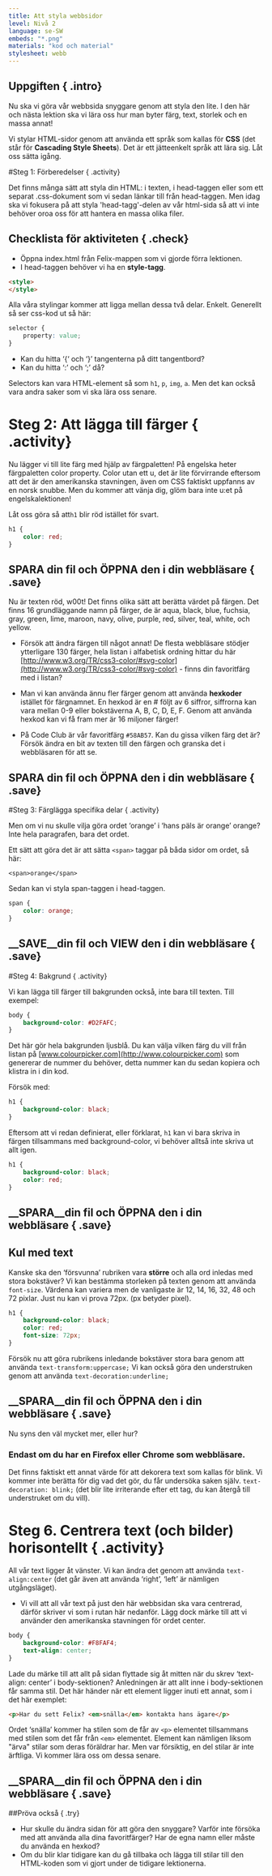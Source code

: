```yaml
---
title: Att styla webbsidor
level: Nivå 2
language: se-SW
embeds: "*.png"
materials: "kod och material"
stylesheet: webb
---
```


## Uppgiften { .intro}

Nu ska vi göra vår webbsida snyggare genom att styla den lite. I den här och nästa lektion ska vi lära oss hur man byter färg, text, storlek och en massa annat!

Vi stylar HTML-sidor genom att använda ett språk som kallas för __CSS__ (det står för __Cascading Style Sheets__). Det är ett jätteenkelt språk att lära sig. Låt oss sätta igång.

#Steg 1: Förberedelser { .activity}

Det finns många sätt att styla din HTML: i texten, i head-taggen eller som ett separat .css-dokument som vi sedan länkar till från head-taggen. Men idag ska vi fokusera på att styla 'head-tagg'-delen av vår html-sida så att vi inte behöver oroa oss för att hantera en massa olika filer.

## Checklista för aktiviteten { .check}

+ Öppna index.html från Felix-mappen som vi gjorde förra lektionen.
+ I head-taggen behöver vi ha en __style-tagg__.
```html
<style>
</style>
```
Alla våra stylingar kommer att ligga mellan dessa två delar. Enkelt. Generellt så ser css-kod ut så här:

```css
selector {
	property: value;
}
```

+ Kan du hitta ‘{‘ och ‘}’ tangenterna på ditt tangentbord?
+ Kan du hitta ‘:’ och ‘;’ då?

Selectors kan vara HTML-element så som `h1`, `p`, `img`, `a`. Men det kan också vara andra saker som vi ska lära oss senare.

# Steg 2: Att lägga till färger { .activity}

Nu lägger vi till lite färg med hjälp av färgpaletten! På engelska heter färgpaletten color property. Color utan ett u, det är lite förvirrande eftersom att det är den amerikanska stavningen, även om CSS faktiskt uppfanns av en norsk snubbe. Men du kommer att vänja dig, glöm bara inte u:et på engelskalektionen!

Låt oss göra så att`h1` blir röd istället för svart.

```css
h1 {
	color: red;
}
```

## __SPARA__ din fil och __ÖPPNA__ den i din webbläsare { .save}

Nu är texten röd, w00t! Det finns olika sätt att berätta värdet på färgen. Det finns 16 grundläggande namn på färger, de är aqua, black, blue, fuchsia, gray, green, lime, maroon, navy, olive, purple, red, silver, teal, white, och yellow.

+ Försök att ändra färgen till något annat!
De flesta webbläsare stödjer ytterligare 130 färger, hela listan i alfabetisk ordning hittar du här [http://www.w3.org/TR/css3-color/#svg-color](http://www.w3.org/TR/css3-color/#svg-color) - finns din favoritfärg med i listan?

+ Man vi kan använda ännu fler färger genom att använda __hexkoder__ istället för färgnamnet. En hexkod är en # följt av 6 siffror, siffrorna kan vara mellan 0-9 eller bokstäverna A, B, C, D, E, F. Genom att använda hexkod kan vi få fram mer är 16 miljoner färger!
+ På Code Club är vår favoritfärg `#58AB57`. Kan du gissa vilken färg det är? Försök ändra en bit av texten till den färgen och granska det i webbläsaren för att se.

## __SPARA__ din fil och __ÖPPNA__ den i din webbläsare { .save}

#Steg 3: Färglägga specifika delar { .activity}

Men om vi nu skulle vilja göra ordet ‘orange’ i ‘hans päls är orange’ orange? Inte hela paragrafen, bara det ordet.

Ett sätt att göra det är att sätta `<span>` taggar på båda sidor om ordet, så här:

`<span>orange</span>`

Sedan kan vi styla span-taggen i head-taggen.

```css
span {
	color: orange;
}
```

## __SAVE__din fil och __VIEW__ den i din webbläsare { .save}

#Steg 4: Bakgrund { .activity}

Vi kan lägga till färger till bakgrunden också, inte bara till texten. Till exempel:

```css
body {
	background-color: #D2FAFC;
}
```

Det här gör hela bakgrunden ljusblå. Du kan välja vilken färg du vill från listan på [www.colourpicker.com](http://www.colourpicker.com) som genererar de nummer du behöver, detta nummer kan du sedan kopiera och klistra in i din kod.

Försök med:

```css
h1 {
	background-color: black;
}
```

Eftersom att vi redan definierat, eller förklarat, `h1` kan vi bara skriva in färgen tillsammans med background-color, vi behöver alltså inte skriva ut allt igen.

```css
h1 {
	background-color: black;
	color: red;
}
```


## __SPARA__din fil och __ÖPPNA__ den i din webbläsare { .save}


## Kul med text

Kanske ska den ‘försvunna’ rubriken vara __större__ och alla ord inledas med stora bokstäver? Vi kan bestämma storleken på texten genom att använda `font-size`. Värdena kan variera men de vanligaste är 12, 14, 16, 32, 48 och 72 pixlar. Just nu kan vi prova 72px. (px betyder pixel).

```css
h1 {
    background-color: black;
    color: red;
    font-size: 72px;
}
```

Försök nu att göra rubrikens inledande bokstäver stora bara genom att använda `text-transform:uppercase;` Vi kan också göra den understruken genom att använda `text-decoration:underline;`

## __SPARA__din fil och __ÖPPNA__ den i din webbläsare { .save}

Nu syns den väl mycket mer, eller hur? 

### Endast om du har en Firefox eller Chrome som webbläsare.

Det finns faktiskt ett annat värde för att dekorera text som kallas för blink. Vi kommer inte berätta för dig vad det gör, du får undersöka saken själv. `text-decoration: blink;` (det blir lite irriterande efter ett tag, du kan återgå till understruket om du vill).

# Steg 6. Centrera text (och bilder) horisontellt { .activity}

All vår text ligger åt vänster. Vi kan ändra det genom att använda `text-align:center` (det går även att använda ‘right’, ‘left’ är nämligen utgångsläget).

+ Vi vill att all vår text på just den här webbsidan ska vara centrerad, därför skriver vi som i rutan här nedanför. Lägg dock märke till att vi använder den amerikanska stavningen för ordet center.

```css
body {
    background-color: #F8FAF4;
    text-align: center;
}
```
Lade du märke till att allt på sidan flyttade sig åt mitten när du skrev ‘text-align: center’ i body-sektionen? Anledningen är att allt inne i body-sektionen får samma stil. Det här händer när ett element ligger inuti ett annat, som i det här exemplet:

```html
<p>Har du sett Felix? <em>snälla</em> kontakta hans ägare</p>
```

Ordet ‘snälla’ kommer ha stilen som de får av `<p>` elementet tillsammans med stilen som det får från `<em>` elementet. Element kan nämligen liksom "ärva" stilar som deras föräldrar har. Men var försiktig, en del stilar är inte ärftliga. Vi kommer lära oss om dessa senare.

## __SPARA__din fil och __ÖPPNA__ den i din webbläsare { .save}

##Pröva också { .try}

+ Hur skulle du ändra sidan för att göra den snyggare? Varför inte försöka med att använda alla dina favoritfärger? Har de egna namn eller måste du använda en hexkod?
+ Om du blir klar tidigare kan du gå tillbaka och lägga till stilar till den HTML-koden som vi gjort under de tidigare lektionerna.
